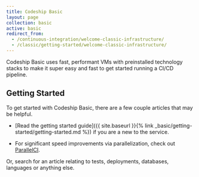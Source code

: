 ```yaml
---
title: Codeship Basic
layout: page
collection: basic
active: basic
redirect_from:
  - /continuous-integration/welcome-classic-infrastructure/
  - /classic/getting-started/welcome-classic-infrastructure/
---
```

Codeship Basic uses fast, performant VMs with preinstalled technology stacks to make it super easy and fast to get started running a CI/CD pipeline.

## Getting Started
To get started with Codeship Basic, there are a few couple articles that may be helpful.

- [Read the getting started guide]({{ site.baseurl }}{% link _basic/getting-started/getting-started.md %}) if you are a new to the service.

- For significant speed improvements via parallelization, check out [ParallelCI](https://codeship.com/features/parallelci).

Or, search for an article relating to tests, deployments, databases, languages or anything else.
